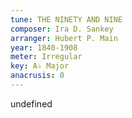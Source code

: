 ```yaml
---
tune: THE NINETY AND NINE
composer: Ira D. Sankey
arranger: Hubert P. Main
year: 1840-1908
meter: Irregular
key: A♭ Major
anacrusis: 0
---
```

undefined
